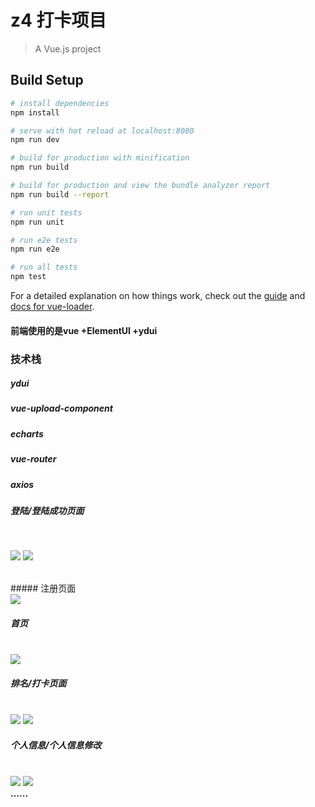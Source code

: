 # z4  打卡项目

> A Vue.js project

## Build Setup

``` bash
# install dependencies
npm install

# serve with hot reload at localhost:8080
npm run dev

# build for production with minification
npm run build

# build for production and view the bundle analyzer report
npm run build --report

# run unit tests
npm run unit

# run e2e tests
npm run e2e

# run all tests
npm test
```

For a detailed explanation on how things work, check out the [guide](http://vuejs-templates.github.io/webpack/) and [docs for vue-loader](http://vuejs.github.io/vue-loader).


#### 前端使用的是vue +ElementUI +ydui

### 技术栈
##### ydui 
##### vue-upload-component
##### echarts
##### vue-router
##### axios



##### 登陆/登陆成功页面
<br>
<p>
  <img src="./gif/login.png" >
  <img src="./gif/loginSucc.png" >
</p>
<br>
##### 注册页面
<br>
 <img src="./gif/register.png" >
<br>

##### 首页
<br>
 <img src="./gif/shouye.png" >
<br>

##### 排名/打卡页面
<br>
 <img src="./gif/paixun.png" >
 <img src="./gif/peisu.png" >
<br>

##### 个人信息/个人信息修改
<br>
 <img src="./gif/personInfo.png" >
 <img src="./gif/editor.png" >
<br>
<strong>......</strong>
<br>




